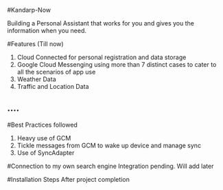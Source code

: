 #Kandarp-Now

Building a Personal Assistant that works for you and gives you the information when you need. 

#Features (Till now)
1. Cloud Connected for personal registration and data storage
2. Google Cloud Messenging using more than 7 distinct cases to cater to all the scenarios of app use
3. Weather Data
4. Traffic and Location Data

....
--

#Best Practices followed
1. Heavy use of GCM
2. Tickle messages from GCM to wake up device and manage sync
3. Use of SyncAdapter

#Connection to my own search engine
Integration pending. Will add later

#Installation Steps
After project completion
